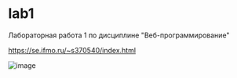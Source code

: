 # lab1
Лабораторная работа 1 по дисциплине "Веб-программирование" 

https://se.ifmo.ru/~s370540/index.html

![image](https://github.com/alinaagnistova/lab1/assets/116123766/4760e62a-a9e6-4994-9459-a315fbd43348)

